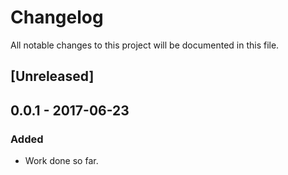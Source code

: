 # Changelog
All notable changes to this project will be documented in this file.

## [Unreleased]

## 0.0.1 - 2017-06-23
### Added
- Work done so far.